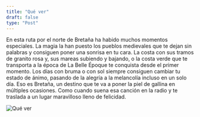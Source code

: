 ```yaml
---
title: "Qué ver"
draft: false
type: "Post"
---
```


En esta ruta por el norte de Bretaña ha habido muchos momentos especiales. La magia la han puesto los pueblos medievales que te dejan sin palabras y consiguen poner una sonrisa en tu cara. La costa con sus tramos de granito rosa y, sus mareas subiendo y bajando, o la costa verde que te transporta a la época de La Belle Époque te conquista desde el primer momento. Los días con bruma o con sol siempre consiguen cambiar tu estado de ánimo, pasando de la alegría a la melancolía incluso en un solo día. Eso es Bretaña, un destino que te va a poner la piel de gallina en múltiples ocasiones. Como cuando suena esa canción en la radio y te traslada a un lugar maravilloso lleno de felicidad.

![Qué ver](https://elviajedesofi.s3.eu-west-3.amazonaws.com/wp-content/uploads/2016/12/14155627/barcas.jpg)
